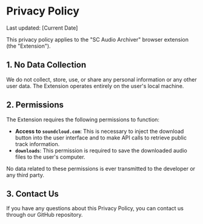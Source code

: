 # Privacy Policy

Last updated: [Current Date]

This privacy policy applies to the "SC Audio Archiver" browser extension (the "Extension").

## 1. No Data Collection

We do not collect, store, use, or share any personal information or any other user data. The Extension operates entirely on the user's local machine.

## 2. Permissions

The Extension requires the following permissions to function:

*   **Access to `soundcloud.com`**: This is necessary to inject the download button into the user interface and to make API calls to retrieve public track information.
*   **`downloads`**: This permission is required to save the downloaded audio files to the user's computer.

No data related to these permissions is ever transmitted to the developer or any third party.

## 3. Contact Us

If you have any questions about this Privacy Policy, you can contact us through our GitHub repository. 